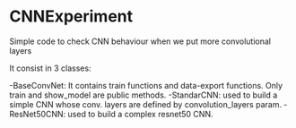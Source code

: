 # CNNExperiment

Simple code to check CNN behaviour when we put more convolutional layers

It consist in 3 classes:

-BaseConvNet: It contains train functions and data-export functions. Only train and show_model are public methods.
-StandarCNN: used to build a simple CNN whose conv. layers are defined by convolution_layers param.
-ResNet50CNN: used to build a complex resnet50 CNN.
